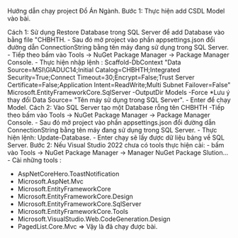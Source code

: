 Hướng dẫn chạy project Đồ Án Ngành. 
Bước 1: Thực hiện add CSDL Model vào bài.

Cách 1: Sử dụng Restore Database trong SQL Server để add Database vào bằng file "CHBHTH.
    - Sau đó mở project vào phần appsettings.json đổi đường dẫn ConnectionString bằng tên máy đang sử dụng trong SQL Server.
    - Tiếp theo bấm vào Tools -> NuGet Package Manager -> Package Manager Console.
    - Thực hiện nhập lệnh : Scaffold-DbContext "Data Source=MSI\GIADUC14;Initial Catalog=CHBHTH;Integrated Security=True;Connect Timeout=30;Encrypt=False;Trust Server Certificate=False;Application Intent=ReadWrite;Multi Subnet Failover=False" Microsoft.EntityFrameworkCore.SqlServer -OutputDir Models -Force
    *Lưu ý thay đổi Data Source= "Tên máy sử dụng trong SQL Server".
    - Enter để chạy Model.
Cách 2: Vào SQL Server tạo một Database rỗng tên CHBHTH
    -Tiếp theo bấm vào Tools -> NuGet Package Manager -> Package Manager Console.
    - Sau đó mở project vào phần appsettings.json đổi đường dẫn ConnectionString bằng tên máy đang sử dụng trong SQL Server.
    - Thực hiện lệnh: Update-Database.
    - Enter chạy sẽ lấy được dữ liệu bảng về SQL Server. 
Bước 2: Nếu Visual Studio 2022 chưa có tools thực hiện cài:
    - bấm vào Tools -> NuGet Package Manager -> Manager NuGet Package Slution...
    - Cài những tools :
+ AspNetCoreHero.ToastNotification
+ Microsoft.AspNet.Mvc
+ Microsoft.EntityFrameworkCore
+ Microsoft.EntityFrameworkCore.Design
+ Microsoft.EntityFrameworkCore.SqlServer
+ Microsoft.EntityFrameworkCore.Tools
+ Microsoft.VisualStudio.Web.CodeGeneration.Design
+ PagedList.Core.Mvc 
=> Vậy là đã chạy được bài.